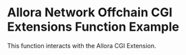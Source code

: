 # Allora Network Offchain CGI Extensions Function Example

This function interacts with the Allora CGI Extension.